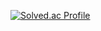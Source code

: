 [![Solved.ac Profile](http://mazassumnida.wtf/api/generate_badge?boj=ehdgurdusdn)](https://solved.ac/ehdgurdusdn)<br/>
